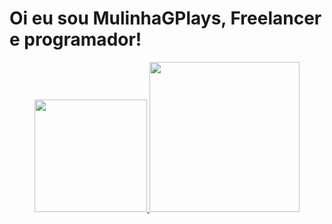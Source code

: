 
# Oi eu sou MulinhaGPlays, Freelancer e programador!
<div align="center">
<a href="https://github.com/MulinhaGPlays">
<img height=180em" src="https://github-readme-stats.vercel.app/api?username=MulinhaGPlays&show_icons=true&theme=monokai&include_all_commits=true&count_private=true"/>
<img width="240em" src="https://github-readme-stats.vercel.app/api/top-langs/?username=MulinhaGPlays&layout=compact&langs_count=7&theme=monokai](https://github-readme-stats.vercel.app/api/top-langs/?username=MulinhaGPlays&hide=html&layout=compact=true&theme=cobalt)"/>                                                                                                                 
</div>
